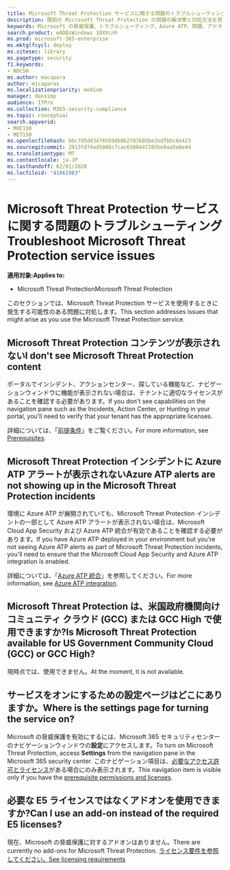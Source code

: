 ```yaml
---
title: Microsoft Threat Protection サービスに関する問題のトラブルシューティング
description: 既知の Microsoft Threat Protection の問題の解決策と対処方法を見つける
keywords: Microsoft の脅威保護、トラブルシューティング、Azure ATP、問題、アドオン、設定ページのトラブルシューティング
search.product: eADQiWindows 10XVcnh
ms.prod: microsoft-365-enterprise
ms.mktglfcycl: deploy
ms.sitesec: library
ms.pagetype: security
f1.keywords:
- NOCSH
ms.author: macapara
author: mjcaparas
ms.localizationpriority: medium
manager: dansimp
audience: ITPro
ms.collection: M365-security-compliance
ms.topic: conceptual
search.appverid:
- MOE150
- MET150
ms.openlocfilehash: bbc7d5d434765b94b0b2707605be2edfbbc8e423
ms.sourcegitcommit: 2913fd74ad5086c7cac6388447285be9aa5a8e44
ms.translationtype: MT
ms.contentlocale: ja-JP
ms.lasthandoff: 02/01/2020
ms.locfileid: "41661983"
---
```

# <a name="troubleshoot-microsoft-threat-protection-service-issues"></a><span data-ttu-id="d6675-104">Microsoft Threat Protection サービスに関する問題のトラブルシューティング</span><span class="sxs-lookup"><span data-stu-id="d6675-104">Troubleshoot Microsoft Threat Protection service issues</span></span>

<span data-ttu-id="d6675-105">**適用対象:**</span><span class="sxs-lookup"><span data-stu-id="d6675-105">**Applies to:**</span></span>
- <span data-ttu-id="d6675-106">Microsoft Threat Protection</span><span class="sxs-lookup"><span data-stu-id="d6675-106">Microsoft Threat Protection</span></span>

<span data-ttu-id="d6675-107">このセクションでは、Microsoft Threat Protection サービスを使用するときに発生する可能性のある問題に対処します。</span><span class="sxs-lookup"><span data-stu-id="d6675-107">This section addresses issues that might arise as you use the Microsoft Threat Protection service.</span></span>


## <a name="i-dont-see-microsoft-threat-protection-content"></a><span data-ttu-id="d6675-108">Microsoft Threat Protection コンテンツが表示されない</span><span class="sxs-lookup"><span data-stu-id="d6675-108">I don't see Microsoft Threat Protection content</span></span>
<span data-ttu-id="d6675-109">ポータルでインシデント、アクションセンター、探している機能など、ナビゲーションウィンドウに機能が表示されない場合は、テナントに適切なライセンスがあることを確認する必要があります。</span><span class="sxs-lookup"><span data-stu-id="d6675-109">If you don't see capabilities on the navigation pane such as the Incidents, Action Center, or Hunting in your portal, you'll need to verify that your tenant has the appropriate licenses.</span></span> 

<span data-ttu-id="d6675-110">詳細については、「[前提条件](prerequisites.md)」をご覧ください。</span><span class="sxs-lookup"><span data-stu-id="d6675-110">For more information, see [Prerequisites](prerequisites.md).</span></span>

## <a name="azure-atp-alerts-are-not-showing-up-in-the-microsoft-threat-protection-incidents"></a><span data-ttu-id="d6675-111">Microsoft Threat Protection インシデントに Azure ATP アラートが表示されない</span><span class="sxs-lookup"><span data-stu-id="d6675-111">Azure ATP alerts are not showing up in the Microsoft Threat Protection incidents</span></span>
<span data-ttu-id="d6675-112">環境に Azure ATP が展開されていても、Microsoft Threat Protection インシデントの一部として Azure ATP アラートが表示されない場合は、Microsoft Cloud App Security および Azure ATP 統合が有効であることを確認する必要があります。</span><span class="sxs-lookup"><span data-stu-id="d6675-112">If you have Azure ATP deployed in your environment but you're not seeing Azure ATP alerts as part of Microsoft Threat Protection incidents, you'll need to ensure that the Microsoft Cloud App Security and Azure ATP integration is enabled.</span></span> 

<span data-ttu-id="d6675-113">詳細については、「[Azure ATP 統合](https://docs.microsoft.com/cloud-app-security/aatp-integration)」を参照してください。</span><span class="sxs-lookup"><span data-stu-id="d6675-113">For more information, see [Azure ATP integration](https://docs.microsoft.com/cloud-app-security/aatp-integration).</span></span>

## <a name="is-microsoft-threat-protection-available-for-us-government-community-cloud-gcc-or-gcc-high"></a><span data-ttu-id="d6675-114">Microsoft Threat Protection は、米国政府機関向けコミュニティ クラウド (GCC) または GCC High で使用できますか?</span><span class="sxs-lookup"><span data-stu-id="d6675-114">Is Microsoft Threat Protection available for US Government Community Cloud (GCC) or GCC High?</span></span>
<span data-ttu-id="d6675-115">現時点では、使用できません。</span><span class="sxs-lookup"><span data-stu-id="d6675-115">At the moment, it is not available.</span></span>

## <a name="where-is-the-settings-page-for-turning-the-service-on"></a><span data-ttu-id="d6675-116">サービスをオンにするための設定ページはどこにありますか。</span><span class="sxs-lookup"><span data-stu-id="d6675-116">Where is the settings page for turning the service on?</span></span>
<span data-ttu-id="d6675-117">Microsoft の脅威保護を有効にするには、Microsoft 365 セキュリティセンターのナビゲーションウィンドウの**設定**にアクセスします。</span><span class="sxs-lookup"><span data-stu-id="d6675-117">To turn on Microsoft Threat Protection, access **Settings** from the navigation pane in the Microsoft 365 security center.</span></span> <span data-ttu-id="d6675-118">このナビゲーション項目は、[必要なアクセス許可とライセンス](mtp-enable.md#check-license-eligibility-and-required-permissions)がある場合にのみ表示されます。</span><span class="sxs-lookup"><span data-stu-id="d6675-118">This navigation item is visible only if you have the [prerequisite permissions and licenses](mtp-enable.md#check-license-eligibility-and-required-permissions).</span></span>

## <a name="can-i-use-an-add-on-instead-of-the-required-e5-licenses"></a><span data-ttu-id="d6675-119">必要な E5 ライセンスではなくアドオンを使用できますか?</span><span class="sxs-lookup"><span data-stu-id="d6675-119">Can I use an add-on instead of the required E5 licenses?</span></span>
<span data-ttu-id="d6675-120">現在、Microsoft の脅威保護に対するアドオンはありません。</span><span class="sxs-lookup"><span data-stu-id="d6675-120">There are currently no add-ons for Microsoft Threat Protection.</span></span> [<span data-ttu-id="d6675-121">ライセンス要件を参照してください。</span><span class="sxs-lookup"><span data-stu-id="d6675-121">See licensing requirements</span></span>](prerequisites.md) 

